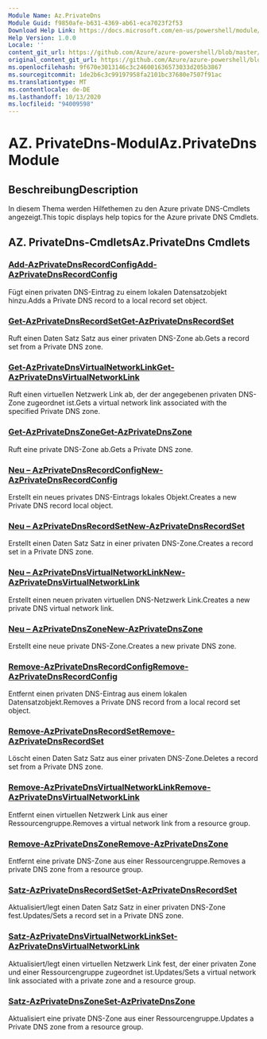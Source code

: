 ```yaml
---
Module Name: Az.PrivateDns
Module Guid: f9850afe-b631-4369-ab61-eca7023f2f53
Download Help Link: https://docs.microsoft.com/en-us/powershell/module/az.privatedns
Help Version: 1.0.0
Locale: ''
content_git_url: https://github.com/Azure/azure-powershell/blob/master/src/PrivateDns/PrivateDns/help/Az.PrivateDNS.md
original_content_git_url: https://github.com/Azure/azure-powershell/blob/master/src/PrivateDns/PrivateDns/help/Az.PrivateDNS.md
ms.openlocfilehash: 9f670e3013146c3c246001636573033d205b3867
ms.sourcegitcommit: 1de2b6c3c99197958fa2101bc37680e7507f91ac
ms.translationtype: MT
ms.contentlocale: de-DE
ms.lasthandoff: 10/13/2020
ms.locfileid: "94009598"
---
```

# <span data-ttu-id="3dea8-101">AZ. PrivateDns-Modul</span><span class="sxs-lookup"><span data-stu-id="3dea8-101">Az.PrivateDns Module</span></span>
## <span data-ttu-id="3dea8-102">Beschreibung</span><span class="sxs-lookup"><span data-stu-id="3dea8-102">Description</span></span>
<span data-ttu-id="3dea8-103">In diesem Thema werden Hilfethemen zu den Azure private DNS-Cmdlets angezeigt.</span><span class="sxs-lookup"><span data-stu-id="3dea8-103">This topic displays help topics for the Azure private DNS Cmdlets.</span></span>

## <span data-ttu-id="3dea8-104">AZ. PrivateDns-Cmdlets</span><span class="sxs-lookup"><span data-stu-id="3dea8-104">Az.PrivateDns Cmdlets</span></span>
### [<span data-ttu-id="3dea8-105">Add-AzPrivateDnsRecordConfig</span><span class="sxs-lookup"><span data-stu-id="3dea8-105">Add-AzPrivateDnsRecordConfig</span></span>](Add-AzPrivateDnsRecordConfig.md)
<span data-ttu-id="3dea8-106">Fügt einen privaten DNS-Eintrag zu einem lokalen Datensatzobjekt hinzu.</span><span class="sxs-lookup"><span data-stu-id="3dea8-106">Adds a Private DNS record to a local record set object.</span></span>

### [<span data-ttu-id="3dea8-107">Get-AzPrivateDnsRecordSet</span><span class="sxs-lookup"><span data-stu-id="3dea8-107">Get-AzPrivateDnsRecordSet</span></span>](Get-AzPrivateDnsRecordSet.md)
<span data-ttu-id="3dea8-108">Ruft einen Daten Satz Satz aus einer privaten DNS-Zone ab.</span><span class="sxs-lookup"><span data-stu-id="3dea8-108">Gets a record set from a Private DNS zone.</span></span>

### [<span data-ttu-id="3dea8-109">Get-AzPrivateDnsVirtualNetworkLink</span><span class="sxs-lookup"><span data-stu-id="3dea8-109">Get-AzPrivateDnsVirtualNetworkLink</span></span>](Get-AzPrivateDnsVirtualNetworkLink.md)
<span data-ttu-id="3dea8-110">Ruft einen virtuellen Netzwerk Link ab, der der angegebenen privaten DNS-Zone zugeordnet ist.</span><span class="sxs-lookup"><span data-stu-id="3dea8-110">Gets a virtual network link associated with the specified Private DNS zone.</span></span>

### [<span data-ttu-id="3dea8-111">Get-AzPrivateDnsZone</span><span class="sxs-lookup"><span data-stu-id="3dea8-111">Get-AzPrivateDnsZone</span></span>](Get-AzPrivateDnsZone.md)
<span data-ttu-id="3dea8-112">Ruft eine private DNS-Zone ab.</span><span class="sxs-lookup"><span data-stu-id="3dea8-112">Gets a Private DNS zone.</span></span>

### [<span data-ttu-id="3dea8-113">Neu – AzPrivateDnsRecordConfig</span><span class="sxs-lookup"><span data-stu-id="3dea8-113">New-AzPrivateDnsRecordConfig</span></span>](New-AzPrivateDnsRecordConfig.md)
<span data-ttu-id="3dea8-114">Erstellt ein neues privates DNS-Eintrags lokales Objekt.</span><span class="sxs-lookup"><span data-stu-id="3dea8-114">Creates a new Private DNS record local object.</span></span>

### [<span data-ttu-id="3dea8-115">Neu – AzPrivateDnsRecordSet</span><span class="sxs-lookup"><span data-stu-id="3dea8-115">New-AzPrivateDnsRecordSet</span></span>](New-AzPrivateDnsRecordSet.md)
<span data-ttu-id="3dea8-116">Erstellt einen Daten Satz Satz in einer privaten DNS-Zone.</span><span class="sxs-lookup"><span data-stu-id="3dea8-116">Creates a record set in a Private DNS zone.</span></span>

### [<span data-ttu-id="3dea8-117">Neu – AzPrivateDnsVirtualNetworkLink</span><span class="sxs-lookup"><span data-stu-id="3dea8-117">New-AzPrivateDnsVirtualNetworkLink</span></span>](New-AzPrivateDnsVirtualNetworkLink.md)
<span data-ttu-id="3dea8-118">Erstellt einen neuen privaten virtuellen DNS-Netzwerk Link.</span><span class="sxs-lookup"><span data-stu-id="3dea8-118">Creates a new private DNS virtual network link.</span></span>

### [<span data-ttu-id="3dea8-119">Neu – AzPrivateDnsZone</span><span class="sxs-lookup"><span data-stu-id="3dea8-119">New-AzPrivateDnsZone</span></span>](New-AzPrivateDnsZone.md)
<span data-ttu-id="3dea8-120">Erstellt eine neue private DNS-Zone.</span><span class="sxs-lookup"><span data-stu-id="3dea8-120">Creates a new private DNS zone.</span></span>

### [<span data-ttu-id="3dea8-121">Remove-AzPrivateDnsRecordConfig</span><span class="sxs-lookup"><span data-stu-id="3dea8-121">Remove-AzPrivateDnsRecordConfig</span></span>](Remove-AzPrivateDnsRecordConfig.md)
<span data-ttu-id="3dea8-122">Entfernt einen privaten DNS-Eintrag aus einem lokalen Datensatzobjekt.</span><span class="sxs-lookup"><span data-stu-id="3dea8-122">Removes a Private DNS record from a local record set object.</span></span>

### [<span data-ttu-id="3dea8-123">Remove-AzPrivateDnsRecordSet</span><span class="sxs-lookup"><span data-stu-id="3dea8-123">Remove-AzPrivateDnsRecordSet</span></span>](Remove-AzPrivateDnsRecordSet.md)
<span data-ttu-id="3dea8-124">Löscht einen Daten Satz Satz aus einer privaten DNS-Zone.</span><span class="sxs-lookup"><span data-stu-id="3dea8-124">Deletes a record set from a Private DNS zone.</span></span>

### [<span data-ttu-id="3dea8-125">Remove-AzPrivateDnsVirtualNetworkLink</span><span class="sxs-lookup"><span data-stu-id="3dea8-125">Remove-AzPrivateDnsVirtualNetworkLink</span></span>](Remove-AzPrivateDnsVirtualNetworkLink.md)
<span data-ttu-id="3dea8-126">Entfernt einen virtuellen Netzwerk Link aus einer Ressourcengruppe.</span><span class="sxs-lookup"><span data-stu-id="3dea8-126">Removes a virtual network link from a resource group.</span></span>

### [<span data-ttu-id="3dea8-127">Remove-AzPrivateDnsZone</span><span class="sxs-lookup"><span data-stu-id="3dea8-127">Remove-AzPrivateDnsZone</span></span>](Remove-AzPrivateDnsZone.md)
<span data-ttu-id="3dea8-128">Entfernt eine private DNS-Zone aus einer Ressourcengruppe.</span><span class="sxs-lookup"><span data-stu-id="3dea8-128">Removes a private DNS zone from a resource group.</span></span>

### [<span data-ttu-id="3dea8-129">Satz-AzPrivateDnsRecordSet</span><span class="sxs-lookup"><span data-stu-id="3dea8-129">Set-AzPrivateDnsRecordSet</span></span>](Set-AzPrivateDnsRecordSet.md)
<span data-ttu-id="3dea8-130">Aktualisiert/legt einen Daten Satz Satz in einer privaten DNS-Zone fest.</span><span class="sxs-lookup"><span data-stu-id="3dea8-130">Updates/Sets a record set in a Private DNS zone.</span></span>

### [<span data-ttu-id="3dea8-131">Satz-AzPrivateDnsVirtualNetworkLink</span><span class="sxs-lookup"><span data-stu-id="3dea8-131">Set-AzPrivateDnsVirtualNetworkLink</span></span>](Set-AzPrivateDnsVirtualNetworkLink.md)
<span data-ttu-id="3dea8-132">Aktualisiert/legt einen virtuellen Netzwerk Link fest, der einer privaten Zone und einer Ressourcengruppe zugeordnet ist.</span><span class="sxs-lookup"><span data-stu-id="3dea8-132">Updates/Sets a virtual network link associated with a private zone and a resource group.</span></span>

### [<span data-ttu-id="3dea8-133">Satz-AzPrivateDnsZone</span><span class="sxs-lookup"><span data-stu-id="3dea8-133">Set-AzPrivateDnsZone</span></span>](Set-AzPrivateDnsZone.md)
<span data-ttu-id="3dea8-134">Aktualisiert eine private DNS-Zone aus einer Ressourcengruppe.</span><span class="sxs-lookup"><span data-stu-id="3dea8-134">Updates a Private DNS zone from a resource group.</span></span>

